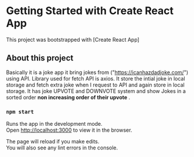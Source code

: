 # Getting Started with Create React App

This project was bootstrapped with [Create React App]

## About this project
Basically it is a joke app it bring jokes from ("https://icanhazdadjoke.com/") using API.
Library used for fetch API is axios.
It store the intial joke in local storage and fetch extra joke when I request to API and again store in local storage. 
It has joke UPVOTE and DOWNVOTE system and show Jokes in a sorted order **non increasing order of their upvote** .


### `npm start`

Runs the app in the development mode.\
Open [http://localhost:3000](http://localhost:3000) to view it in the browser.

The page will reload if you make edits.\
You will also see any lint errors in the console.

